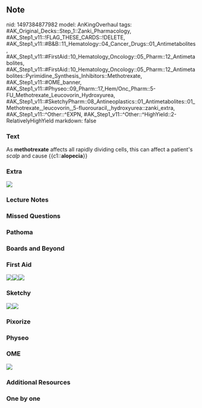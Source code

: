 ## Note
nid: 1497384877982
model: AnKingOverhaul
tags: #AK_Original_Decks::Step_1::Zanki_Pharmacology, #AK_Step1_v11::!FLAG_THESE_CARDS::!DELETE, #AK_Step1_v11::#B&B::11_Hematology::04_Cancer_Drugs::01_Antimetabolites, #AK_Step1_v11::#FirstAid::10_Hematology_Oncology::05_Pharm::12_Antimetabolites, #AK_Step1_v11::#FirstAid::10_Hematology_Oncology::05_Pharm::12_Antimetabolites::Pyrimidine_Synthesis_Inhibitors::Methotrexate, #AK_Step1_v11::#OME_banner, #AK_Step1_v11::#Physeo::09_Pharm::17_Hem/Onc_Pharm::5-FU_Methotrexate_Leucovorin_Hydroxyurea, #AK_Step1_v11::#SketchyPharm::08_Antineoplastics::01_Antimetabolites::01_Methotrexate,_leucovorin,_5-fluorouracil,_hydroxyurea::zanki_extra, #AK_Step1_v11::^Other::^EXPN, #AK_Step1_v11::^Other::^HighYield::2-RelativelyHighYield
markdown: false

### Text
<div>
  As <b>methotrexate</b> affects all rapidly dividing cells, this
  can affect a patient's <i>scalp</i> and cause
  {{c1::<b>alopecia</b>}}
</div>

### Extra
<img src="paste-172232483536897.jpg">

### Lecture Notes


### Missed Questions


### Pathoma


### Boards and Beyond


### First Aid
<img src="paste-162650411499523.jpg"><img src=
"paste-166064910499843.jpg"><img src="paste-55830279880707.jpg">

### Sketchy
<img src="paste-329273667747841.jpg"><img src=
"paste-f739f7171b31d8d679917a1b28e395e12452b052.png">

### Pixorize


### Physeo


### OME
<div class="ome-widget">
  <a href="https://onlinemeded.org?ref=anki"><img src=
  "_OME_AnkiFlashcards_General_3.png"></a>
</div>

### Additional Resources


### One by one

